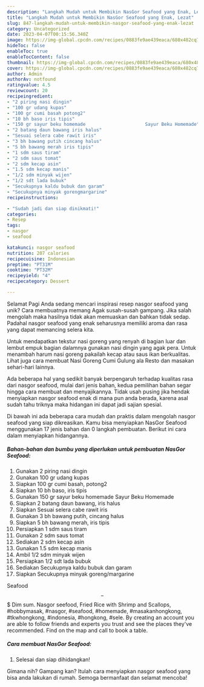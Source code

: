 ```yaml
---
description: "Langkah Mudah untuk Membikin NasGor Seafood yang Enak, Lezat"
title: "Langkah Mudah untuk Membikin NasGor Seafood yang Enak, Lezat"
slug: 847-langkah-mudah-untuk-membikin-nasgor-seafood-yang-enak-lezat
category: Uncategorized
date: 2023-04-07T00:15:56.340Z
image: https://img-global.cpcdn.com/recipes/0883fe9ae439eaca/680x482cq70/nasgor-seafood-foto-resep-utama.jpg
hideToc: false
enableToc: true
enableTocContent: false
thumbnail: https://img-global.cpcdn.com/recipes/0883fe9ae439eaca/680x482cq70/nasgor-seafood-foto-resep-utama.jpg
cover: https://img-global.cpcdn.com/recipes/0883fe9ae439eaca/680x482cq70/nasgor-seafood-foto-resep-utama.jpg
author: Admin
authorAv: notfound
ratingvalue: 4.5
reviewcount: 20
recipeingredient:
- "2 piring nasi dingin"
- "100 gr udang kupas"
- "100 gr cumi basah potong2"
- "10 bh baso iris tipis"
- "150 gr sayur beku homemade                      Sayur Beku Homemade"
- "2 batang daun bawang iris halus"
- "Sesuai selera cabe rawit iris"
- "3 bh bawang putih cincang halus"
- "5 bh bawang merah iris tipis"
- "1 sdm saus tiram"
- "2 sdm saus tomat"
- "2 sdm kecap asin"
- "1.5 sdm kecap manis"
- "1/2 sdm minyak wijen"
- "1/2 sdt lada bubuk"
- "Secukupnya kaldu bubuk dan garam"
- "Secukupnya minyak gorengmargarine"
recipeinstructions:

- "Sudah jadi dan siap dinikmati!"
categories:
- Resep
tags:
- nasgor
- seafood

katakunci: nasgor seafood 
nutrition: 207 calories
recipecuisine: Indonesian
preptime: "PT31M"
cooktime: "PT32M"
recipeyield: "4"
recipecategory: Dessert

---
```



Selamat Pagi Anda sedang mencari inspirasi resep nasgor seafood yang unik? Cara membuatnya memang Agak susah-susah gampang. Jika salah mengolah maka hasilnya tidak akan memuaskan dan bahkan tidak sedap. Padahal nasgor seafood yang enak seharusnya memiliki aroma dan rasa yang dapat memancing selera kita.


Untuk mendapatkan tekstur nasi goreng yang renyah di bagian luar dan lembut empuk bagian dalamnya gunakan nasi dingin yang agak pera. Untuk menambah harum nasi goreng pakailah kecap atau saus ikan berkualitas. Lihat juga cara membuat Nasi Goreng Cumi Gulung ala Resto dan masakan sehari-hari lainnya.

Ada beberapa hal yang sedikit banyak berpengaruh terhadap kualitas rasa dari nasgor seafood, mulai dari jenis bahan, kedua pemilihan bahan segar hingga cara membuat dan menyajikannya. Tidak usah pusing jika hendak menyiapkan nasgor seafood enak di mana pun anda berada, karena asal sudah tahu triknya maka hidangan ini dapat jadi sajian spesial.


Di bawah ini ada beberapa cara mudah dan praktis dalam mengolah nasgor seafood yang siap dikreasikan. Kamu bisa menyiapkan NasGor Seafood menggunakan 17 jenis bahan dan 0 langkah pembuatan. Berikut ini cara dalam menyiapkan hidangannya.

<!--inarticleads1-->

##### Bahan-bahan dan bumbu yang diperlukan untuk pembuatan NasGor Seafood:

1. Gunakan 2 piring nasi dingin
1. Gunakan 100 gr udang kupas
1. Siapkan 100 gr cumi basah, potong2
1. Siapkan 10 bh baso, iris tipis
1. Gunakan 150 gr sayur beku homemade                      Sayur Beku Homemade
1. Siapkan 2 batang daun bawang, iris halus
1. Siapkan Sesuai selera cabe rawit iris
1. Gunakan 3 bh bawang putih, cincang halus
1. Siapkan 5 bh bawang merah, iris tipis
1. Persiapkan 1 sdm saus tiram
1. Gunakan 2 sdm saus tomat
1. Sediakan 2 sdm kecap asin
1. Gunakan 1.5 sdm kecap manis
1. Ambil 1/2 sdm minyak wijen
1. Persiapkan 1/2 sdt lada bubuk
1. Sediakan Secukupnya kaldu bubuk dan garam
1. Siapkan Secukupnya minyak goreng/margarine


Seafood $$ - $$$ Dim sum. Nasgor seefood, Fried Rice with Shrimp and Scallops, #hobbymasak, #nasgor, #seafood, #homemade, #masakanhongkong, #tkwhongkong, #indonesia, #hongkong, #sele. By creating an account you are able to follow friends and experts you trust and see the places they&#39;ve recommended. Find on the map and call to book a table. 

<!--inarticleads2-->

##### Cara membuat NasGor Seafood:


1. Selesai dan siap dihidangkan!



Gimana nih? Gampang kan? Itulah cara menyiapkan nasgor seafood yang bisa anda lakukan di rumah. Semoga bermanfaat dan selamat mencoba!
